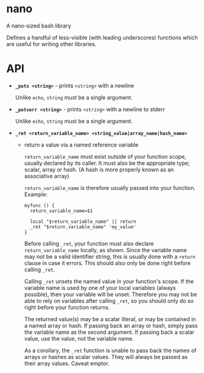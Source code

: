 nano
====

A nano-sized bash library

Defines a handful of less-visible (with leading underscores) functions
which are useful for writing other libraries.

API
===

- **`_puts <string>`** - prints `<string>` with a newline

    Unlike `echo`, `string` must be a single argument.

- **`_putserr <string>`** - prints `<string>` with a newline to stderr

    Unlike `echo`, `string` must be a single argument.

- **`_ret <return_variable_name> <string_value|array_name|hash_name>`**
  - return a value via a named reference variable

    `return_variable_name` must exist outside of your function scope,
    usually declared by its caller.  It must also be the appropriate
    type; scalar, array or hash.  (A hash is more properly known as an
    associative array)

    `return_variable_name` is therefore usually passed into your
    function.  Example:

        myfunc () {
          return_variable_name=$1

          local "$return_variable_name" || return
          _ret "$return_variable_name" 'my_value'
        }

    Before calling `_ret`, your function must also declare
    `return_variable_name` locally, as shown.  Since the variable name
    may not be a valid identifier string, this is usually done with a
    `return` clause in case it errors.  This should also only be done
    right before calling `_ret`.

    Calling `_ret` unsets the named value in your function's scope.  If
    the variable name is used by one of your local variables (always
    possible), then your variable will be unset.  Therefore you may not
    be able to rely on variables after calling `_ret`, so you should
    only do so right before your function returns.

    The returned value(s) may be a scalar literal, or may be contained
    in a named array or hash.  If passing back an array or hash, simply
    pass the variable name as the second argument.  If passing back a
    scalar value, use the value, not the variable name.

    As a corollary, the `_ret` function is unable to pass back the names
    of arrays or hashes as scalar values.  They will always be passed as
    their array values.  Caveat emptor.
